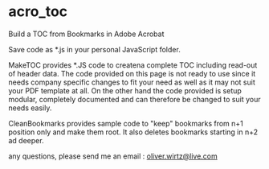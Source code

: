 # acro_toc
Build a TOC from Bookmarks in Adobe Acrobat

Save code as *.js in your personal JavaScript folder.

MakeTOC 
provides *.JS code to createna complete TOC including read-out of header data. The code provided on this page is not ready to use since it needs company specific changes to fit your need as well as it may not suit your PDF template at all. 
On the other hand the code provided is setup modular, completely documented and can therefore be changed to suit your needs easily.

CleanBookmarks
provides sample code to "keep" bookmarks from n+1 position only and make them root. It also deletes bookmarks starting in n+2 ad deeper.  

any questions, please send me an email : oliver.wirtz@live.com
